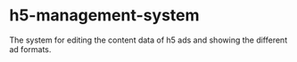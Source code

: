 # h5-management-system

The system for editing the content data of h5 ads and showing the different ad formats.
